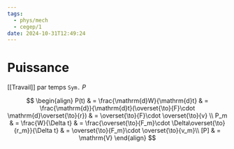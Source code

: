 ```yaml
---
tags:
  - phys/mech
  - cegep/1
date: 2024-10-31T12:49:24
---
```


# Puissance

[[Travail]] par temps
`Sym.` $P$

$$
\begin{align}
P(t) & = \frac{\mathrm{d}W}{\mathrm{d}t} & = \frac{\mathrm{d}}{\mathrm{d}t}(\overset{\to}{F}\cdot \mathrm{d}\overset{\to}{r}) & = \overset{\to}{F}\cdot \overset{\to}{v} \\
P_m & = \frac{W}{\Delta t} & = \frac{\overset{\to}{F_m}\cdot \Delta\overset{\to}{r_m}}{\Delta t} & = \overset{\to}{F_m}\cdot \overset{\to}{v_m}\\
[P] & = \mathrm{V}
\end{align}
$$
